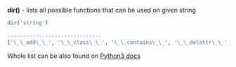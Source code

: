 


  
**dir()** - lists all possible functions that can be used on given string  
  

```python
dir('string')  
  
------------------------------  
['\_\_add\_\_', '\_\_class\_\_', '\_\_contains\_\_', '\_\_delattr\_\_', '\_\_doc\_\_', '\_\_eq\_\_', '\_\_format\_\_', '\_\_ge\_\_', '\_\_getattribute\_\_', '\_\_getitem\_\_', '\_\_getnewargs\_\_', '\_\_getslice\_\_', '\_\_gt\_\_', '\_\_hash\_\_', '\_\_init\_\_', '\_\_le\_\_', '\_\_len\_\_', '\_\_lt\_\_', '\_\_mod\_\_', '\_\_mul\_\_', '\_\_ne\_\_', '\_\_new\_\_', '\_\_reduce\_\_', '\_\_reduce\_ex\_\_', '\_\_repr\_\_', '\_\_rmod\_\_', '\_\_rmul\_\_', '\_\_setattr\_\_', '\_\_sizeof\_\_', '\_\_str\_\_', '\_\_subclasshook\_\_', '\_formatter\_field\_name\_split', '\_formatter\_parser', 'capitalize', 'center', 'count', 'decode', 'encode', 'endswith', 'expandtabs', 'find', 'format', 'index', 'isalnum', 'isalpha', 'isdigit', 'islower', 'isspace', 'istitle', 'isupper', 'join', 'ljust', 'lower', 'lstrip', 'partition', 'replace', 'rfind', 'rindex', 'rjust', 'rpartition', 'rsplit', 'rstrip', 'split', 'splitlines', 'startswith', 'strip', 'swapcase', 'title', 'translate', 'upper', 'zfill']
```
  
  
Whole list can be also found on [Python3 docs](https://docs.python.org/3/library/string.html)